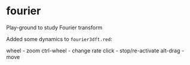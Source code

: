 # fourier
Play-ground to study Fourier transform

Added some dynamics to `fourier3dft.red`:

wheel - zoom
ctrl-wheel - change rate
click - stop/re-activate
alt-drag - move 

